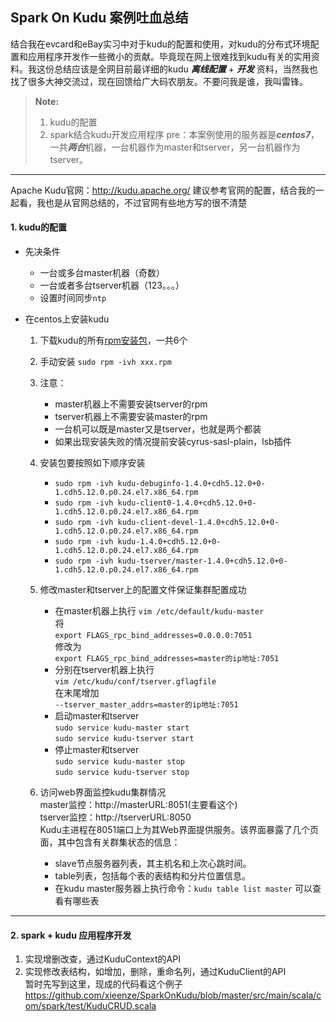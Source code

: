 
Spark On Kudu 案例吐血总结
-------------

结合我在evcard和eBay实习中对于kudu的配置和使用，对kudu的分布式环境配置和应用程序开发作一些微小的贡献。毕竟现在网上很难找到kudu有关的实用资料。我这份总结应该是全网目前最详细的kudu ***离线配置*** + ***开发*** 资料，当然我也找了很多大神交流过，现在回馈给广大码农朋友。不要问我是谁，我叫雷锋。



> **Note:**
>  1. kudu的配置
>  2. spark结合kudu开发应用程序
>  pre：本案例使用的服务器是***centos7***，一共***两台***机器，一台机器作为master和tserver，另一台机器作为tserver。


----------

Apache Kudu官网：http://kudu.apache.org/ 建议参考官网的配置，结合我的一起看，我也是从官网总结的，不过官网有些地方写的很不清楚

#### <i class="icon-file"></i> 1. kudu的配置

 - 先决条件
	 - 一台或多台master机器（奇数）
	 - 一台或者多台tserver机器（123。。。）
	 - 设置时间同步`ntp`




 - 在centos上安装kudu
	1. 下载kudu的所有[rpm安装包](http://archive.cloudera.com/kudu/redhat/7/x86_64/kudu/5/RPMS/x86_64/)，一共6个  
	2. 手动安装 `sudo rpm -ivh xxx.rpm`
	3. 注意：
		 - master机器上不需要安装tserver的rpm
		 - tserver机器上不需要安装master的rpm
		 - 一台机可以既是master又是tserver，也就是两个都装
		 - 如果出现安装失败的情况提前安装cyrus-sasl-plain，lsb插件
 
	4. 安装包要按照如下顺序安装
  
       - `sudo rpm -ivh kudu-debuginfo-1.4.0+cdh5.12.0+0-1.cdh5.12.0.p0.24.el7.x86_64.rpm`
       - `sudo rpm -ivh kudu-client0-1.4.0+cdh5.12.0+0-1.cdh5.12.0.p0.24.el7.x86_64.rpm`
       - `sudo rpm -ivh kudu-client-devel-1.4.0+cdh5.12.0+0-1.cdh5.12.0.p0.24.el7.x86_64.rpm`
       - `sudo rpm -ivh kudu-1.4.0+cdh5.12.0+0-1.cdh5.12.0.p0.24.el7.x86_64.rpm` 
       - `sudo rpm -ivh kudu-tserver/master-1.4.0+cdh5.12.0+0-1.cdh5.12.0.p0.24.el7.x86_64.rpm`
    5. 修改master和tserver上的配置文件保证集群配置成功
	      - 在master机器上执行 `vim /etc/default/kudu-master`  
	    将  
	    `export FLAGS_rpc_bind_addresses=0.0.0.0:7051`  
	    修改为   
	    `export FLAGS_rpc_bind_addresses=master的ip地址:7051`  
	      - 分别在tserver机器上执行  
		 `vim /etc/kudu/conf/tserver.gflagfile`  
		 在末尾增加  
		 `--tserver_master_addrs=master的ip地址:7051`  
	      - 启动master和tserver  
	  `sudo service kudu-master start`  
	  `sudo service kudu-tserver start`  
	      - 停止master和tserver  
	  `sudo service kudu-master stop`  
	  `sudo service kudu-tserver stop`
    6. 访问web界面监控kudu集群情况  
	  master监控：http://masterURL:8051(主要看这个)  
	  tserver监控：http://tserverURL:8050   
	  Kudu主进程在8051端口上为其Web界面提供服务。该界面暴露了几个页面，其中包含有关群集状态的信息：  
	     - slave节点服务器列表，其主机名和上次心跳时间。  
	     - table列表，包括每个表的表结构和分片位置信息。  
	     - 在kudu master服务器上执行命令：`kudu table list master` 可以查看有哪些表  


----------

#### <i class="icon-file"></i> 2. spark + kudu 应用程序开发
1. 实现增删改查，通过KuduContext的API
2. 实现修改表结构，如增加，删除，重命名列，通过KuduClient的API  
暂时先写到这里，现成的代码看这个例子  
https://github.com/xieenze/SparkOnKudu/blob/master/src/main/scala/com/spark/test/KuduCRUD.scala  
